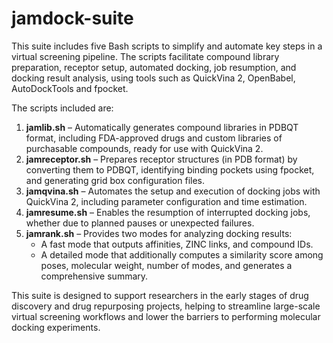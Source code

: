 # jamdock-suite
This suite includes five Bash scripts to simplify and automate key steps in a virtual screening pipeline. The scripts facilitate compound library preparation, receptor setup, automated docking, job resumption, and docking result analysis, using tools such as QuickVina 2, OpenBabel, AutoDockTools and fpocket.

The scripts included are:

1. **jamlib.sh** – Automatically generates compound libraries in PDBQT format, including FDA-approved drugs and custom libraries of purchasable compounds, ready for use with QuickVina 2.
2. **jamreceptor.sh** – Prepares receptor structures (in PDB format) by converting them to PDBQT, identifying binding pockets using fpocket, and generating grid box configuration files.
3. **jamqvina.sh** – Automates the setup and execution of docking jobs with QuickVina 2, including parameter configuration and time estimation.
4. **jamresume.sh** – Enables the resumption of interrupted docking jobs, whether due to planned pauses or unexpected failures.
5. **jamrank.sh** – Provides two modes for analyzing docking results:
      - A fast mode that outputs affinities, ZINC links, and compound IDs.
      - A detailed mode that additionally computes a similarity score among poses, molecular weight, number of modes, and generates a comprehensive summary.
        
This suite is designed to support researchers in the early stages of drug discovery and drug repurposing projects, helping to streamline large-scale virtual screening workflows and lower the barriers to performing molecular docking experiments.
